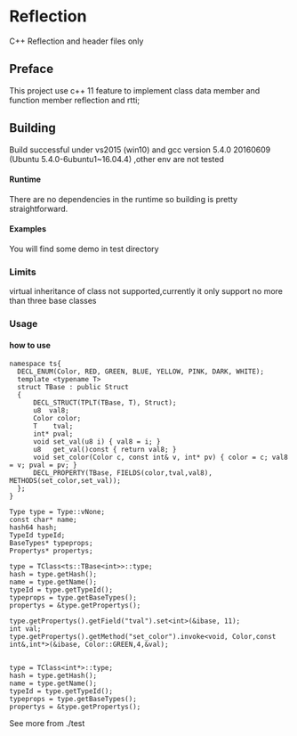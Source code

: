 # Reflection
C++ Reflection and header files only

## Preface
This project use c++ 11 feature to implement class data member and function member reflection and rtti;

## Building
Build successful under vs2015 (win10) and gcc version 5.4.0 20160609 (Ubuntu 5.4.0-6ubuntu1~16.04.4) ,other env are not tested

#### Runtime
There are no dependencies in the runtime so building is pretty straightforward.


#### Examples
You will find some demo in test directory

### Limits
virtual inheritance of class not supported,currently it only support no more than three base classes


### Usage
#### how to use
  
	namespace ts{
	  DECL_ENUM(Color, RED, GREEN, BLUE, YELLOW, PINK, DARK, WHITE);
	  template <typename T>
	  struct TBase : public Struct
	  {
		  DECL_STRUCT(TPLT(TBase, T), Struct);
		  u8  val8;
		  Color color;
		  T    tval;
		  int* pval;
		  void set_val(u8 i) { val8 = i; }
		  u8   get_val()const { return val8; }
		  void set_color(Color c, const int& v, int* pv) { color = c; val8 = v; pval = pv; }
		  DECL_PROPERTY(TBase, FIELDS(color,tval,val8), METHODS(set_color,set_val));
	  };
	}

	Type type = Type::vNone;
	const char* name;
	hash64 hash;
	TypeId typeId;
	BaseTypes* typeprops;
	Propertys* propertys;
	
	type = TClass<ts::TBase<int>>::type;
	hash = type.getHash();
	name = type.getName();
	typeId = type.getTypeId();
	typeprops = type.getBaseTypes();
	propertys = &type.getPropertys();
	
	type.getPropertys().getField("tval").set<int>(&ibase, 11);
	int val;
	type.getPropertys().getMethod("set_color").invoke<void, Color,const int&,int*>(&ibase, Color::GREEN,4,&val);
	

	type = TClass<int*>::type;
	hash = type.getHash();
	name = type.getName();
	typeId = type.getTypeId();
	typeprops = type.getBaseTypes();
	propertys = &type.getPropertys();

See more from ./test